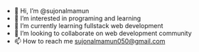 - 👋 Hi, I’m @sujonalmamun
- 👀 I’m interested in programing and learning
- 🌱 I’m currently learning fullstack web development
- 💞️ I’m looking to collaborate on web development community
- 📫 How to reach me sujonalmamun050@gmail.com

<!---
sujonalmamun/sujonalmamun is a ✨ special ✨ repository because its `README.md` (this file) appears on your GitHub profile.
You can click the Preview link to take a look at your changes.
--->

